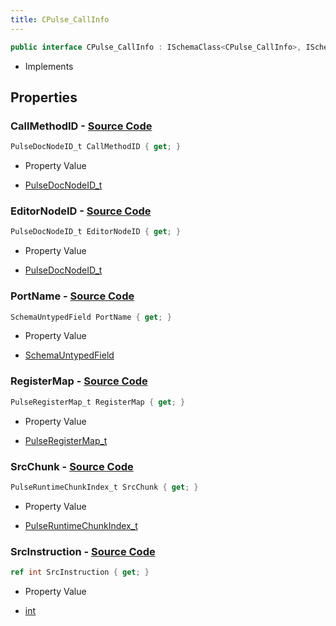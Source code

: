 ```yaml
---
title: CPulse_CallInfo
---
```


```csharp
public interface CPulse_CallInfo : ISchemaClass<CPulse_CallInfo>, ISchemaField, ISchemaClass, INativeHandle
```

- Implements

## Properties

### **CallMethodID** - [Source Code](https://github.com/swiftly-solution/swiftlys2/blob/main/managed/src/SwiftlyS2.Generated/Schemas/Interfaces/CPulse_CallInfo.cs#L23)

```csharp
PulseDocNodeID_t CallMethodID { get; }
```

- Property Value

- [PulseDocNodeID_t](/docs/api/shared/schemadefinitions/pulsedocnodeid_t)

### **EditorNodeID** - [Source Code](https://github.com/swiftly-solution/swiftlys2/blob/main/managed/src/SwiftlyS2.Generated/Schemas/Interfaces/CPulse_CallInfo.cs#L19)

```csharp
PulseDocNodeID_t EditorNodeID { get; }
```

- Property Value

- [PulseDocNodeID_t](/docs/api/shared/schemadefinitions/pulsedocnodeid_t)

### **PortName** - [Source Code](https://github.com/swiftly-solution/swiftlys2/blob/main/managed/src/SwiftlyS2.Generated/Schemas/Interfaces/CPulse_CallInfo.cs#L17)

```csharp
SchemaUntypedField PortName { get; }
```

- Property Value

- [SchemaUntypedField](/docs/api/shared/schemas/schemauntypedfield)

### **RegisterMap** - [Source Code](https://github.com/swiftly-solution/swiftlys2/blob/main/managed/src/SwiftlyS2.Generated/Schemas/Interfaces/CPulse_CallInfo.cs#L21)

```csharp
PulseRegisterMap_t RegisterMap { get; }
```

- Property Value

- [PulseRegisterMap_t](/docs/api/shared/schemadefinitions/pulseregistermap_t)

### **SrcChunk** - [Source Code](https://github.com/swiftly-solution/swiftlys2/blob/main/managed/src/SwiftlyS2.Generated/Schemas/Interfaces/CPulse_CallInfo.cs#L25)

```csharp
PulseRuntimeChunkIndex_t SrcChunk { get; }
```

- Property Value

- [PulseRuntimeChunkIndex_t](/docs/api/shared/schemadefinitions/pulseruntimechunkindex_t)

### **SrcInstruction** - [Source Code](https://github.com/swiftly-solution/swiftlys2/blob/main/managed/src/SwiftlyS2.Generated/Schemas/Interfaces/CPulse_CallInfo.cs#L27)

```csharp
ref int SrcInstruction { get; }
```

- Property Value

- [int](https://learn.microsoft.com/dotnet/api/system.int32)

